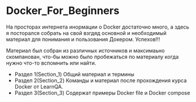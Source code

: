 # Docker_For_Beginners
На просторах интернета инормации о Docker достаточно много, а здесь я посторался собрать на свой взгдяд основной и необходимый материал для понимания и пользования Докером. Успехов!!!

Материал был собран из различных источников и максимаьно скомпанован, что-бы можно было пробежаться по материалу когда нужно что-то вспомнить или найти.
- Раздел 1(Section_1) Общий материал и термины
- Раздел 2(Section_2) Команды и материал после прохождения курса Docker от LearnQA.
- Раздел 3(Section_3) Содержат примеры Docker file и Docker compose
